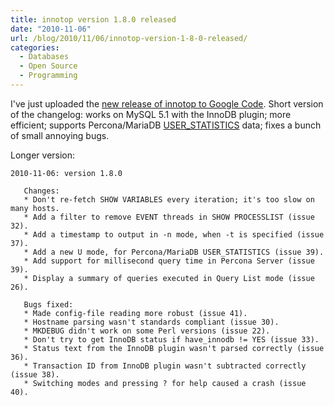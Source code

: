 ```yaml
---
title: innotop version 1.8.0 released
date: "2010-11-06"
url: /blog/2010/11/06/innotop-version-1-8-0-released/
categories:
  - Databases
  - Open Source
  - Programming
---
```

I've just uploaded the [new release of innotop to Google Code](http://code.google.com/p/innotop/). Short version of the changelog: works on MySQL 5.1 with the InnoDB plugin; more efficient; supports Percona/MariaDB [USER_STATISTICS](http://www.percona.com/docs/wiki/percona-server:features:userstatv2) data; fixes a bunch of small annoying bugs.

Longer version:

```
2010-11-06: version 1.8.0

   Changes:
   * Don't re-fetch SHOW VARIABLES every iteration; it's too slow on many hosts.
   * Add a filter to remove EVENT threads in SHOW PROCESSLIST (issue 32).
   * Add a timestamp to output in -n mode, when -t is specified (issue 37).
   * Add a new U mode, for Percona/MariaDB USER_STATISTICS (issue 39).
   * Add support for millisecond query time in Percona Server (issue 39).
   * Display a summary of queries executed in Query List mode (issue 26).

   Bugs fixed:
   * Made config-file reading more robust (issue 41).
   * Hostname parsing wasn't standards compliant (issue 30).
   * MKDEBUG didn't work on some Perl versions (issue 22).
   * Don't try to get InnoDB status if have_innodb != YES (issue 33).
   * Status text from the InnoDB plugin wasn't parsed correctly (issue 36).
   * Transaction ID from InnoDB plugin wasn't subtracted correctly (issue 38).
   * Switching modes and pressing ? for help caused a crash (issue 40).
```


